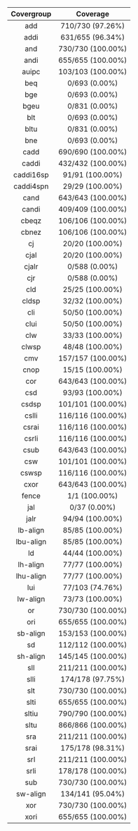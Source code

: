 
|Covergroup|Coverage|
|:--------:|:------:|
|add|710/730 (97.26%)|
|addi|631/655 (96.34%)|
|and|730/730 (100.00%)|
|andi|655/655 (100.00%)|
|auipc|103/103 (100.00%)|
|beq|0/693 (0.00%)|
|bge|0/693 (0.00%)|
|bgeu|0/831 (0.00%)|
|blt|0/693 (0.00%)|
|bltu|0/831 (0.00%)|
|bne|0/693 (0.00%)|
|cadd|690/690 (100.00%)|
|caddi|432/432 (100.00%)|
|caddi16sp|91/91 (100.00%)|
|caddi4spn|29/29 (100.00%)|
|cand|643/643 (100.00%)|
|candi|409/409 (100.00%)|
|cbeqz|106/106 (100.00%)|
|cbnez|106/106 (100.00%)|
|cj|20/20 (100.00%)|
|cjal|20/20 (100.00%)|
|cjalr|0/588 (0.00%)|
|cjr|0/588 (0.00%)|
|cld|25/25 (100.00%)|
|cldsp|32/32 (100.00%)|
|cli|50/50 (100.00%)|
|clui|50/50 (100.00%)|
|clw|33/33 (100.00%)|
|clwsp|48/48 (100.00%)|
|cmv|157/157 (100.00%)|
|cnop|15/15 (100.00%)|
|cor|643/643 (100.00%)|
|csd|93/93 (100.00%)|
|csdsp|101/101 (100.00%)|
|cslli|116/116 (100.00%)|
|csrai|116/116 (100.00%)|
|csrli|116/116 (100.00%)|
|csub|643/643 (100.00%)|
|csw|101/101 (100.00%)|
|cswsp|116/116 (100.00%)|
|cxor|643/643 (100.00%)|
|fence|1/1 (100.00%)|
|jal|0/37 (0.00%)|
|jalr|94/94 (100.00%)|
|lb-align|85/85 (100.00%)|
|lbu-align|85/85 (100.00%)|
|ld|44/44 (100.00%)|
|lh-align|77/77 (100.00%)|
|lhu-align|77/77 (100.00%)|
|lui|77/103 (74.76%)|
|lw-align|73/73 (100.00%)|
|or|730/730 (100.00%)|
|ori|655/655 (100.00%)|
|sb-align|153/153 (100.00%)|
|sd|112/112 (100.00%)|
|sh-align|145/145 (100.00%)|
|sll|211/211 (100.00%)|
|slli|174/178 (97.75%)|
|slt|730/730 (100.00%)|
|slti|655/655 (100.00%)|
|sltiu|790/790 (100.00%)|
|sltu|866/866 (100.00%)|
|sra|211/211 (100.00%)|
|srai|175/178 (98.31%)|
|srl|211/211 (100.00%)|
|srli|178/178 (100.00%)|
|sub|730/730 (100.00%)|
|sw-align|134/141 (95.04%)|
|xor|730/730 (100.00%)|
|xori|655/655 (100.00%)|
